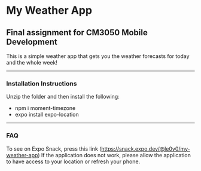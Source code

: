 # My Weather App

## Final assignment for CM3050 Mobile Development

This is a simple weather app that gets you the weather forecasts for today and the whole week!

***

### Installation Instructions

Unzip the folder and then install the following:
* npm i moment-timezone
* expo install expo-location

***

### FAQ

To see on Expo Snack, press this link (https://snack.expo.dev/@le0v0/my-weather-app)
If the application does not work, please allow the application to have access to your location or refresh your phone.
